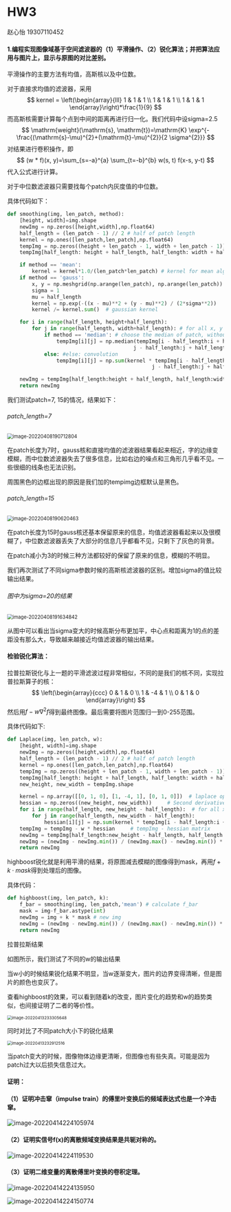 # HW3

赵心怡 19307110452

#### 1.编程实现图像域基于空间滤波器的（1）平滑操作、（2）锐化算法；并把算法应用与图片上，显示与原图的对比差别。

平滑操作的主要方法有均值，高斯核以及中位数。

对于直接求均值的滤波器，采用
$$
kernel = \left(\begin{array}{lll}
1 & 1 & 1 \\
1 & 1 & 1 \\
1 & 1 & 1
\end{array}\right)*\frac{1}{9}
$$
而高斯核需要计算每个点到中间的距离再进行归一化。我们代码中设sigma=2.5
$$
\mathrm{weight}(\mathrm{s}, \mathrm{t})=\mathrm{K} \exp^{-\frac{(\mathrm{s}-\mu)^{2}+(\mathrm{t}-\mu)^{2}}{2 \sigma^{2}}}
$$
对结果进行卷积操作，即
$$
(w * f)(x, y)=\sum_{s=-a}^{a} \sum_{t=-b}^{b} w(s, t) f(x-s, y-t)
$$
代入公式进行计算。

对于中位数滤波器只需要找每个patch内灰度值的中位数。





具体代码如下：

```python
def smoothing(img, len_patch, method):
    [height, width]=img.shape
    newImg = np.zeros([height,width],np.float64)
    half_length = (len_patch - 1) // 2 # half of patch length
    kernel = np.ones([len_patch,len_patch],np.float64)
    tempImg = np.zeros((height + len_patch - 1, width + len_patch - 1)) # temp matrix for convenient calculation
    tempImg[half_length: height + half_length, half_length: width + half_length] = img

    if method == 'mean':
        kernel = kernel*1.0/(len_patch*len_patch) # kernel for mean algorithm
    if method == 'gauss':
        x, y = np.meshgrid(np.arange(len_patch), np.arange(len_patch)) 
        sigma = 1
        mu = half_length
        kernel = np.exp(-((x - mu)**2 + (y - mu)**2) / (2*sigma**2))   
        kernel /= kernel.sum()  # gaussian kernel

    for i in range(half_length, height+half_length):    
        for j in range(half_length, width+half_length): # for all x, y in temp img
            if method == 'median': # choose the median of patch, without kernel
                tempImg[i][j] = np.median(tempImg[i - half_length:i + half_length + 1,\
                                         j - half_length:j + half_length + 1]) 
            else: #else: convolution
                tempImg[i][j] = np.sum(kernel * tempImg[i - half_length:i + half_length + 1,\
                                               j - half_length:j + half_length + 1])

    newImg = tempImg[half_length:height + half_length, half_length:width + half_length]
    return newImg

```

我们测试patch=7, 15的情况，结果如下：

###### patch_length=7

<img src="C:\Users\13374\AppData\Roaming\Typora\typora-user-images\image-20220408190712804.png" alt="image-20220408190712804" style="zoom:80%;" />

在patch长度为7时，gauss核和直接均值的滤波器结果看起来相近，字的边缘变模糊，而中位数滤波器失去了很多信息，比如右边的噪点和三角形几乎看不见。一些很细的线条也无法识别。

周围黑色的边框出现的原因是我们加的tempimg边框默认是黑色。



###### patch_length=15

<img src="C:\Users\13374\AppData\Roaming\Typora\typora-user-images\image-20220408190620463.png" alt="image-20220408190620463" style="zoom:80%;" />

在patch长度为15时gauss核还基本保留原来的信息，均值滤波器看起来以及很模糊了，中位数滤波器丢失了大部分的信息几乎都看不见，只剩下了灰色的背景。

在patch减小为3的时候三种方法都较好的保留了原来的信息，模糊的不明显。

我们再次测试了不同sigma参数时候的高斯核滤波器的区别。增加sigma的值比较输出结果。

###### 图中为sigma=20的结果

<img src="C:\Users\13374\AppData\Roaming\Typora\typora-user-images\image-20220408191634842.png" alt="image-20220408191634842" style="zoom:80%;" />

从图中可以看出当sigma变大的时候高斯分布更加平，中心点和距离为1的点的差距没有那么大，导致越来越接近均值滤波器的输出结果。

#### 检验锐化算法：

拉普拉斯锐化与上一题的平滑滤波过程非常相似，不同的是我们的核不同，实现拉普拉斯算子的核：
$$
\left(\begin{array}{ccc}
0 & 1 & 0 \\
1 & -4 & 1 \\
0 & 1 & 0
\end{array}\right)
$$
然后用$f−w∇^2f$得到最终图像。最后需要将图片范围归一到0-255范围。

具体代码如下:

```python
def Laplace(img, len_patch, w):
    [height, width]=img.shape
    newImg = np.zeros([height,width],np.float64)
    half_length = (len_patch - 1) // 2 # half of patch length
    kernel = np.ones([len_patch,len_patch],np.float64)
    tempImg = np.zeros((height + len_patch - 1, width + len_patch - 1)) # temp matrix for convenient calculation
    tempImg[half_length: height + half_length, half_length: width + half_length] = img
    new_height, new_width = tempImg.shape 

    kernel = np.array([[0, 1, 0], [1, -4, 1], [0, 1, 0]])  # laplace operator
    hessian = np.zeros((new_height, new_width))     # Second derivative
    for i in range(half_length, new_height - half_length):  # for all x, y in temp img
        for j in range(half_length, new_width - half_length):
            hessian[i][j] = np.sum(kernel * tempImg[i - half_length:i + half_length + 1, j - half_length:j + half_length + 1]) #convolution
    tempImg = tempImg - w * hessian     # tempImg - hessian matrix
    newImg = tempImg[half_length:new_height - half_length, half_length:new_width - half_length]  # new img
    newImg = (newImg - newImg.min()) / (newImg.max() - newImg.min()) * 255  # restrict to [0, 255]
    return newImg
```



highboost锐化就是利用平滑的结果，将原图减去模糊的图像得到mask，再用$f+k\cdot mask$得到处理后的图像。

具体代码：

```python
def highboost(img, len_patch, k):
    f_bar = smoothing(img, len_patch,'mean') # calculate f_bar
    mask = img-f_bar.astype(int)
    newImg = img + k * mask # new img
    newImg = (newImg - newImg.min()) / (newImg.max() - newImg.min()) * 255  # restrict to [0, 255]
    return newImg
```

拉普拉斯结果

如图所示，我们测试了不同的w的输出结果

当w小的时候结果锐化结果不明显，当w逐渐变大，图片的边界变得清晰，但是图片的颜色也变灰了。

查看highboost的效果，可以看到随着k的改变，图片变化的趋势和w的趋势类似，也间接证明了二者的等价性。

<img src="C:\Users\13374\AppData\Roaming\Typora\typora-user-images\image-20220413233305648.png" alt="image-20220413233305648" style="zoom:67%;" />

同时对比了不同patch大小下的锐化结果

<img src="C:\Users\13374\AppData\Roaming\Typora\typora-user-images\image-20220413232912516.png" alt="image-20220413232912516" style="zoom: 67%;" />

当patch变大的时候，图像物体边缘更清晰，但图像也有些失真。可能是因为patch过大以后损失信息过大。

#### 证明：

#### （1）证明冲击窜（impulse train）的傅里叶变换后的频域表达式也是一个冲击窜。

![image-20220414224105974](C:\Users\13374\AppData\Roaming\Typora\typora-user-images\image-20220414224105974.png)

#### （2）证明实信号f(x)的离散频域变换结果是共轭对称的。

![image-20220414224119530](C:\Users\13374\AppData\Roaming\Typora\typora-user-images\image-20220414224119530.png)

#### （3）证明二维变量的离散傅里叶变换的卷积定理。

![image-20220414224135950](C:\Users\13374\AppData\Roaming\Typora\typora-user-images\image-20220414224135950.png)

![image-20220414224150774](C:\Users\13374\AppData\Roaming\Typora\typora-user-images\image-20220414224150774.png)